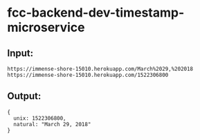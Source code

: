 # fcc-backend-dev-timestamp-microservice

## Input:
```
https://immense-shore-15010.herokuapp.com/March%2029,%202018
https://immense-shore-15010.herokuapp.com/1522306800
```

## Output:
```
{
  unix: 1522306800,
  natural: "March 29, 2018"
}

```